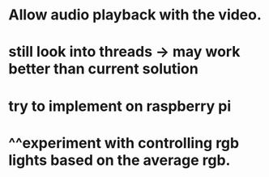 # Allow audio playback with the video.

# still look into threads → may work better than current solution

# try to implement on raspberry pi

# ^^experiment with controlling rgb lights based on the average rgb.
